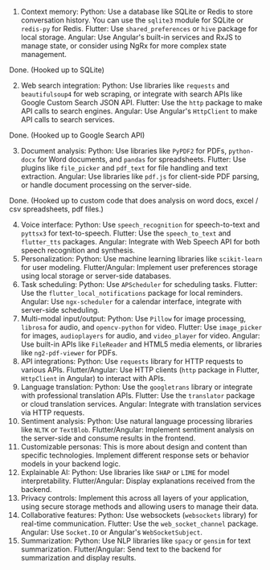 1. Context memory: Python: Use a database like SQLite or Redis to store conversation history. You can use the `sqlite3` module for SQLite or `redis-py` for Redis. Flutter: Use `shared_preferences` or `hive` package for local storage. Angular: Use Angular's built-in services and RxJS to manage state, or consider using NgRx for more complex state management.

Done. (Hooked up to SQLite)

2. Web search integration: Python: Use libraries like `requests` and `beautifulsoup4` for web scraping, or integrate with search APIs like Google Custom Search JSON API. Flutter: Use the `http` package to make API calls to search engines. Angular: Use Angular's `HttpClient` to make API calls to search services.

Done. (Hooked up to Google Search API)

3. Document analysis: Python: Use libraries like `PyPDF2` for PDFs, `python-docx` for Word documents, and `pandas` for spreadsheets. Flutter: Use plugins like `file_picker` and `pdf_text` for file handling and text extraction. Angular: Use libraries like `pdf.js` for client-side PDF parsing, or handle document processing on the server-side.

Done. (Hooked up to custom code that does analysis on word docs, excel / csv spreadsheets, pdf files.)

4. Voice interface: Python: Use `speech_recognition` for speech-to-text and `pyttsx3` for text-to-speech. Flutter: Use the `speech_to_text` and `flutter_tts` packages. Angular: Integrate with Web Speech API for both speech recognition and synthesis.
5. Personalization: Python: Use machine learning libraries like `scikit-learn` for user modeling. Flutter/Angular: Implement user preferences storage using local storage or server-side databases.
6. Task scheduling: Python: Use `APScheduler` for scheduling tasks. Flutter: Use the `flutter_local_notifications` package for local reminders. Angular: Use `ngx-scheduler` for a calendar interface, integrate with server-side scheduling.
7. Multi-modal input/output: Python: Use `Pillow` for image processing, `librosa` for audio, and `opencv-python` for video. Flutter: Use `image_picker` for images, `audioplayers` for audio, and `video_player` for video. Angular: Use built-in APIs like `FileReader` and HTML5 media elements, or libraries like `ng2-pdf-viewer` for PDFs.
8. API integrations: Python: Use `requests` library for HTTP requests to various APIs. Flutter/Angular: Use HTTP clients (`http` package in Flutter, `HttpClient` in Angular) to interact with APIs.
9. Language translation: Python: Use the `googletrans` library or integrate with professional translation APIs. Flutter: Use the `translator` package or cloud translation services. Angular: Integrate with translation services via HTTP requests.
10. Sentiment analysis: Python: Use natural language processing libraries like `NLTK` or `TextBlob`. Flutter/Angular: Implement sentiment analysis on the server-side and consume results in the frontend.
11. Customizable personas: This is more about design and content than specific technologies. Implement different response sets or behavior models in your backend logic.
12. Explainable AI: Python: Use libraries like `SHAP` or `LIME` for model interpretability. Flutter/Angular: Display explanations received from the backend.
13. Privacy controls: Implement this across all layers of your application, using secure storage methods and allowing users to manage their data.
14. Collaborative features: Python: Use websockets (`websockets` library) for real-time communication. Flutter: Use the `web_socket_channel` package. Angular: Use `Socket.IO` or Angular's `WebSocketSubject`.
15. Summarization: Python: Use NLP libraries like `spacy` or `gensim` for text summarization. Flutter/Angular: Send text to the backend for summarization and display results.